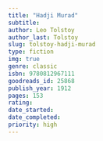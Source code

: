 ```yaml
---
title: "Hadji Murad"
subtitle: 
author: Leo Tolstoy
author_last: Tolstoy
slug: tolstoy-hadji-murad
type: fiction
img: true
genre: classic
isbn: 9780812967111
goodreads_id: 25868
publish_year: 1912
pages: 153
rating: 
date_started:
date_completed:
priority: high
---
```

